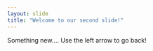 ```yaml
---
layout: slide
title: "Welcome to our second slide!"
---
```

Something new....
Use the left arrow to go back!
